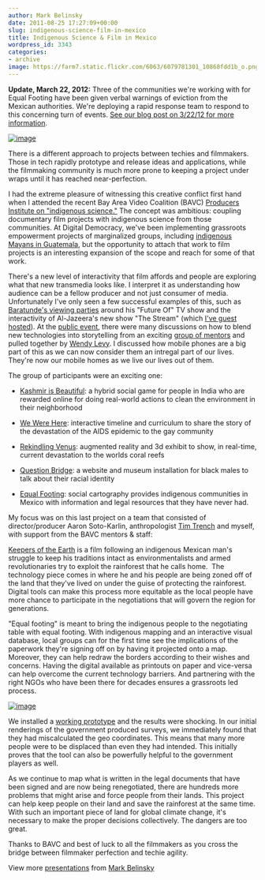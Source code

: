 ```yaml
---
author: Mark Belinsky
date: 2011-08-25 17:27:09+00:00
slug: indigenous-science-film-in-mexico
title: Indigenous Science & Film in Mexico
wordpress_id: 3343
categories:
- archive
image: https://farm7.static.flickr.com/6063/6079781301_10868fdd1b_o.png
---
```


**Update, March 22, 2012:** Three of the communities we're working with for Equal Footing have been given verbal warnings of eviction from the Mexican authorities. We're deploying a rapid response team to respond to this concerning turn of events. [See our blog post on 3/22/12 for more information](/blog/urgent-action-to-prevent-forced-evictions/).

[![image](https://farm7.static.flickr.com/6063/6079781301_10868fdd1b_o.png)](https://secure.flickr.com/photos/digitaldemocracy/6079681727/in/set-72157627516373580/)

There is a different approach to projects between techies and filmmakers. Those in tech rapidly prototype and release ideas and applications, while the filmmaking community is much more prone to keeping a project under wraps until it has reached near-perfection.

I had the extreme pleasure of witnessing this creative conflict first hand when I attended the recent Bay Area Video Coalition (BAVC) [Producers Institute on "indigenous science."](http://www.bavc.org/indigenous-science) The concept was ambitious: coupling documentary film projects with indigenous science from those communities. At Digital Democracy, we've been implementing grassroots empowerment projects of marginalized groups, including [indigenous Mayans in Guatemala](/archive/introducing-project-einstein-guatemala/), but the opportunity to attach that work to film projects is an interesting expansion of the scope and reach for some of that work.

There's a new level of interactivity that film affords and people are exploring what that new transmedia looks like. I interpret it as understanding how audience can be a fellow producer and not just consumer of media. Unfortunately I've only seen a few successful examples of this, such as [Baratunde's viewing parties](http://www.baratunde.com/blog/2009/8/5/baratunde-thurston-correspondent-of-the-future-says-the-futu.html) around his "Future Of" TV show and the interactivity of Al-Jazeera's new show "The Stream" (which [I've guest hosted](http://stream.aljazeera.com/episode/episode-2491)). At the [public event](http://www.tribecafilminstitute.org/blog/108194269.html), there were many discussions on how to blend new technologies into storytelling from an exciting [group of mentors](http://bavc.org/meet-your-mentors) and pulled together by [Wendy Levy](https://twitter.com/#!/twendywendy). I discussed how mobile phones are a big part of this as we can now consider them an intregal part of our lives. They're now our mobile homes as we live our lives out of them.

The group of participants were an exciting one:




  * [Kashmir is Beautiful](http://www.valleyofsaints.com/%20): a hybrid social game for people in India who are rewarded online for doing real-world actions to clean the environment in their neighborhood


  * [We Were Here](http://wewereherefilm.com/): interactive timeline and curriculum to share the story of the devastation of the AIDS epidemic to the gay community


  * [Rekindling Venus](http://rekindlingvenus.com/%20): augmented reality and 3d exhibit to show, in real-time, current devastation to the worlds coral reefs


  * [Question Bridge](http://questionbridge.com/): a website and museum installation for black males to talk about their racial identity


  * [Equal Footing](http://keepersoftheearthfilm.com/): social cartography provides indigenous communities in Mexico with information and legal resources that they have never had.


My focus was on this last project on a team that consisted of director/producer Aaron Soto-Karlin, anthropologist [Tim Trench](http://vimeo.com/17308543) and myself, with support from the BAVC mentors & staff:

[Keepers of the Earth](http://keepersoftheearthfilm.com/) is a film following an indigenous Mexican man's struggle to keep his traditions intact as environmentalists and armed revolutionaries try to exploit the rainforest that he calls home.  The technology piece comes in where he and his people are being zoned off of the land that they've lived on under the guise of protecting the rainforest. Digital tools can make this process more equitable as the local people have more chance to participate in the negotiations that will govern the region for generations.

"Equal footing" is meant to bring the indigenous people to the negotiating table with equal footing. With indigenous mapping and an interactive visual database, local groups can for the first time see the implications of the paperwork they're signing off on by having it projected onto a map. Moreover, they can help redraw the borders according to their wishes and concerns. Having the digital available as printouts on paper and vice-versa can help overcome the current technology barriers. And partnering with the right NGOs who have been there for decades ensures a grassroots led process.

[![image](https://farm7.static.flickr.com/6071/6079681245_0a08c39b44.jpg)](https://secure.flickr.com/photos/digitaldemocracy/sets/72157627516373580/with/6079681245/)

We installed a [working prototype](http://keepersoftheearthfilm.com/equal-footing/) and the results were shocking. In our initial renderings of the government produced surveys, we immediately found that they had miscalculated the geo coordinates. This means that many more people were to be displaced than even they had intended. This initially proves that the tool can also be powerfully helpful to the government players as well.

As we continue to map what is written in the legal documents that have been signed and are now being renegotiated, there are hundreds more problems that might arise and force people from their lands. This project can help keep people on their land and save the rainforest at the same time. With such an important piece of land for global climate change, it's necessary to make the proper decisions collectively. The dangers are too great.

Thanks to BAVC and best of luck to all the filmmakers as you cross the bridge between filmmaker perfection and techie agility.



View more [presentations](https://www.slideshare.net/) from [Mark Belinsky](https://www.slideshare.net/mbelinsky)
